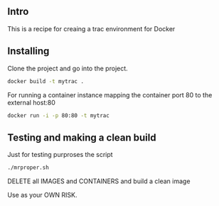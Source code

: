 ## Intro

This is a recipe for creaing a trac environment for Docker

## Installing

Clone the project and go into the project.

```bash
docker build -t mytrac .
```

For running a container instance mapping the container port 80 to the external host:80

```bash
docker run -i -p 80:80 -t mytrac
```

## Testing and making a clean build

Just for testing purproses the script
```bash
./mrproper.sh
```
DELETE all IMAGES and CONTAINERS and build a clean image

Use as your OWN RISK.
